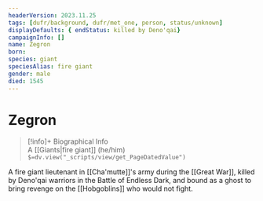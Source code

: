 ```yaml
---
headerVersion: 2023.11.25
tags: [dufr/background, dufr/met_one, person, status/unknown]
displayDefaults: { endStatus: killed by Deno'qai}
campaignInfo: []
name: Zegron
born:
species: giant
speciesAlias: fire giant
gender: male
died: 1545
---
```

# Zegron
>[!info]+ Biographical Info  
> A [[Giants|fire giant]] (he/him)  
> `$=dv.view("_scripts/view/get_PageDatedValue")`

A fire giant lieutenant in [[Cha'mutte]]'s army during the [[Great War]], killed by Deno'qai warriors in the Battle of Endless Dark, and bound as a ghost to bring revenge on the [[Hobgoblins]] who would not fight. 
